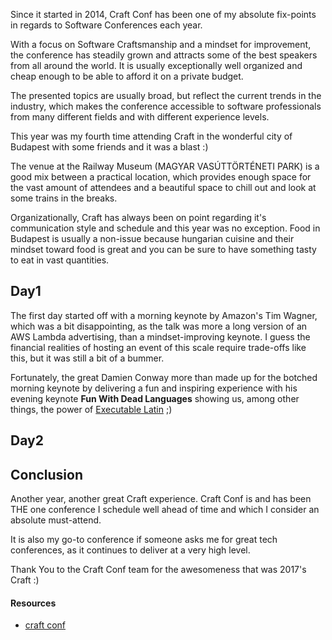 Since it started in 2014, Craft Conf has been one of my absolute fix-points in regards to Software Conferences each year.

With a focus on Software Craftsmanship and a mindset for improvement, the conference has steadily grown and attracts some of the best speakers from all around the world. It is usually exceptionally well organized and cheap enough to be able to afford it on a private budget. 

The presented topics are usually broad, but reflect the current trends in the industry, which makes the conference accessible to software professionals from many different fields and with different experience levels.

This year was my fourth time attending Craft in the wonderful city of Budapest with some friends and it was a blast :)

The venue at the Railway Museum (MAGYAR VASÚTTÖRTÉNETI PARK) is a good mix between a practical location, which provides enough space for the vast amount of attendees and a beautiful space to chill out and look at some trains in the breaks.

Organizationally, Craft has always been on point regarding it's communication style and schedule and this year was no exception. Food in Budapest is usually a non-issue because hungarian cuisine and their mindset toward food is great and you can be sure to have something tasty to eat in vast quantities.

## Day1

The first day started off with a morning keynote by Amazon's Tim Wagner, which was a bit disappointing, as the talk was more a long version of an AWS Lambda advertising, than a mindset-improving keynote. I guess the financial realities of hosting an event of this scale require trade-offs like this, but it was still a bit of a bummer.

Fortunately, the great Damien Conway more than made up for the botched morning keynote by delivering a fun and inspiring experience with his evening keynote **Fun With Dead Languages** showing us, among other things, the power of [Executable Latin](http://search.cpan.org/~dconway/Lingua-Romana-Perligata-0.601/) ;)




## Day2



## Conclusion

Another year, another great Craft experience. Craft Conf is and has been THE one conference I schedule well ahead of time and which I consider an absolute must-attend.

It is also my go-to conference if someone asks me for great tech conferences, as it continues to deliver at a very high level.

Thank You to the Craft Conf team for the awesomeness that was 2017's Craft :)


#### Resources

* [craft conf](craft-conf.com)
